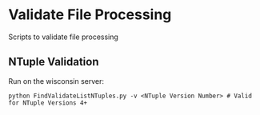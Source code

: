 # Validate File Processing

Scripts to validate file processing

## NTuple Validation

Run on the wisconsin server:
```
python FindValidateListNTuples.py -v <NTuple Version Number> # Valid for NTuple Versions 4+
```
